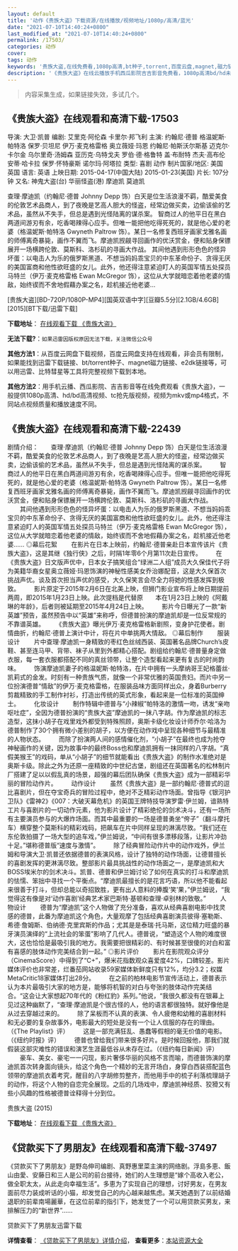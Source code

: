 ```yaml
---
layout: default
title: '动作《贵族大盗》下载资源/在线播放/视频地址/1080p/高清/蓝光'
date: "2021-07-10T14:40:24+0800"
last_modified_at: "2021-07-10T14:40:24+0800"
permalink: /17503/
categories: 动作
cover:
tags: 动作
keywords: '贵族大盗,在线免费看,1080p高清,bt种子,torrent,百度云盘,magnet,磁力链,迅雷下载资源'
description: '《贵族大盗》在线云播放手机西瓜影院吉吉影音免费看，1080p高清bd/hd未删减完整版和tc抢先枪版，mkv/mp4格式，附带bt/torrent种子、magnet/磁力链、百度云盘、网盘资源迅雷下载链接'
---
```


>内容采集生成，如果链接失效，多试几个。


## 《贵族大盗》在线观看和高清下载-17503

导演: 大卫·凯普 编剧: 艾里克·阿伦森 卡里尔·邦飞利 主演: 约翰尼·德普 格温妮斯·帕特洛 保罗·贝坦尼 伊万·麦克格雷格 奥立薇娅·玛恩 约翰尼·帕斯沃尔斯基 迈克尔·卡尔金 乌尔里奇·汤姆森 亚历克·乌特戈夫 罗伯·德·格鲁特 盖·布耐特 杰夫·高布伦 安蒂·哈卡拉 保罗·怀特豪斯 诺尔玛·阿塔拉 类型: 喜剧 动作 制片国家/地区: 美国 英国 语言: 英语 上映日期: 2015-04-17(中国大陆) 2015-01-23(美国) 片长: 107分钟 又名: 神鬼大盗(台) 华丽怪盗(港) 摩迪凯 莫迪凯

查理·摩迪凯（约翰尼·德普 Johnny Depp 饰）白天是位生活浪漫不羁，酷爱美食的伦敦艺术品商人，到了夜晚是艺高人胆大的怪盗，经常边做买卖，边偷该偷的艺术品，虽然从不失手，但总是遇到光怪陆离的谋杀案。 智商过人的他平日在黑白两道间游刃有余，吃香喝辣得心应手。但唯一能把他吃得死死的，就是他心爱的老婆（格温妮斯·帕特洛 Gwyneth Paltrow 饰）。某日一名修复西班牙画家戈雅名画的师傅离奇暴毙，画作不翼而飞。摩迪凯觊觎寻回画作的优沃赏金，便和贴身保镖展开一场横跨伦敦、莫斯科、洛杉矶的寻画大作战。 其间他遇到形形色色的怪异坏蛋：以电击人为乐的俄罗斯黑道、不想当妈妈乖宝贝的中东革命份子、贪得无厌的美国富商和他性欲旺盛的女儿。此外，他还得注意紧迫盯人的英国军情五处探员马特兰（伊万·麦克格雷格 Ewan McGregor 饰），这位从大学就暗恋着他老婆的情敌，始终锲而不舍地假藉办案之名，趁机接近他老婆…


[贵族大盗][BD-720P/1080P-MP4][国英双语中字][豆瓣5.5分][2.1GB/4.6GB][2015][BT下载/迅雷下载]

**下载地址**： [在线观看下载 《贵族大盗》](https://www.btdx8.com/torrent/mortdecai_2015.html) 


**无法下载?**：`如果迅雷因版权原因无法下载，关注微信公众号 `

**其他方法1**：从百度云网盘下载视频，百度云网盘支持在线观看，非会员有限制，如果能找到迅雷下载链接、bt/torrent种子、magnet磁力链接、e2dk链接等，可以用迅雷、比特彗星等工具将完整视频下载到本地。

**其他方法2**：用手机云播、西瓜影院、吉吉影音等在线免费观看《贵族大盗》，一般提供1080p高清、hd/bd高清视频、tc抢先版视频，视频为mkv或mp4格式，不同站点视频质量和播放速度不同。


## 《贵族大盗》在线观看和高清下载-22439

剧情介绍：　　查理·摩迪凯（约翰尼·德普 Johnny Depp 饰）白天是位生活浪漫不羁，酷爱美食的伦敦艺术品商人，到了夜晚是艺高人胆大的怪盗，经常边做买卖，边偷该偷的艺术品，虽然从不失手，但总是遇到光怪陆离的谋杀案。   　　智商过人的他平日在黑白两道间游刃有余，吃香喝辣得心应手。但唯一能把他吃得死死的，就是他心爱的老婆（格温妮斯·帕特洛 Gwyneth Paltrow 饰）。某日一名修复西班牙画家戈雅名画的师傅离奇暴毙，画作不翼而飞。摩迪凯觊觎寻回画作的优沃赏金，便和贴身保镖展开一场横跨伦敦、莫斯科、洛杉矶的寻画大作战。   　　其间他遇到形形色色的怪异坏蛋：以电击人为乐的俄罗斯黑道、不想当妈妈乖宝贝的中东革命份子、贪得无厌的美国富商和他性欲旺盛的女儿。此外，他还得注意紧迫盯人的英国军情五处探员马特兰（伊万·麦克格雷格 Ewan McGregor 饰），这位从大学就暗恋着他老婆的情敌，始终锲而不舍地假藉办案之名，趁机接近他老婆……   ◎幕后花絮   　　在影片在日本上映前，约翰尼·德普亲赴日本宣传该片《贵族大盗》，这是其继《独行侠》之后，时隔1年零6个月第11次赴日宣传。   　　在《贵族大盗》日文版声优中，日本女子搞笑组合“绿洲二人组”成员大久保佳代子将为美籍华裔女星奥立薇娅·玛恩饰演的神秘性感美女乔治娜配音，这是大久保首次挑战声优。谈及首次担当声优的感受，大久保笑言会尽全力将她的性感发挥到极致。 　　影片原定于2015年2月6日在北美上映，但狮门影业宣布将上映日期提前两周，即2015年1月23日上映。此次提档是代替原　　本在1月23日上映的《阿戴琳的年龄》，后者则被延期至2015年4月24日上映。   　　影片今日曝光了一款“新英雄”预告，虽然预告中以“英雄”来称呼，但德普扮演的摩迪凯却是一位反常规的不靠谱英雄。   　　《贵族大盗》曝光伊万·麦克格雷格新剧照，变身护花使者。剧情曲折，约翰尼·德普上演计中计，将在片中单挑两大情敌。   ◎幕后制作   　　服装设计   　　片中查理·摩迪凯一身精致的枣红色丝绒西装、英国著名品牌Church’s皮鞋、甚至连马甲、背带、袜子从里到外都精心搭配。剧组给约翰尼·德普量身定做衣服，每一套衣服都搭配不同的真丝领带，让整个造型看起来更有复古的时尚韵味。   　　饰演摩迪凯妻子的格温妮斯·帕特洛，在片中拥有一头摩纳哥王妃格蕾丝·凯莉式的金发。时刻有一种贵族气质，就像一个非常优雅的英国贵妇。而片中另一位扮演德普“情敌”的伊万·麦克格雷格，在服装品味方面同样出众，身着Burberry剪裁精致的手工制作衬衫，打造出传统的英式形象，看起来是一位标准的英国绅士。   　　化妆设计   　　制作特辑中德普与“小辣椒”帕特洛的激情一吻，诱发“亲吻呕吐症”，全因为德普扮演的“贵族大盗”摩迪凯的一抹八字胡。作为摩迪凯的标志造型，这抹小胡子在戏里戏外都受到特殊照顾，奥斯卡级化妆设计师乔尔·哈洛为德普制作了30个拥有微小差别的胡子，以方便在动作戏中呈现各种细节与最精准的人物状态。   　　而除了扮演两人间的感情催化剂，“小胡子”在最终也成为抢夺神秘画作的关键，因为故事中的最终Boss也和摩迪凯拥有一抹同样的八字胡。“真假美猴王”的戏码，单从“小胡子”的细节就能看出《贵族大盗》的制作水准绝对是奥斯卡级。除此之外为还原一座精致的中世纪古堡，剧组还在英国著名的松林制片厂搭建了足以以假乱真的场景，超强的幕后团队确保《贵族大盗》成为一部精彩华丽的冒险动作片。   　　动作设计   　　虽然《贵族大盗》是一部约翰尼·德普式的逗比喜剧片，但在夺宝奇兵的冒险过程中，绝对不乏精彩动作场面。曾指导《银河护卫队》《雷神2》《007：大破天幕危机》的英国王牌特技导演罗雷·伊兰姆，谙熟特工片与喜剧片的一切动作元素，他为影片设计了精彩绝伦的剑术决斗，还有一场所有主要演员参与的大爆炸场面。而其中最重要的一场是德普勇坐“侉子”（翻斗摩托车）横穿整个莫斯科的精彩戏码，把飙车在片中同样呈现的淋漓尽致。“我们还在东伦敦拍摄了一场大型的追车戏，”伊兰姆说，“中间有很多漂移段落，让影片冲劲十足。”堪称德普版“速度与激情”。   　　除了经典冒险动作片中的动作戏外，伊兰姆和导演大卫·凯普还依据德普的表演风格，设计了独特的动作场面，让德普擅长的喜剧发挥的更淋漓尽致。整部影片最具挑战性的动作场面之一，是摩迪凯和大BOSS埃米尔的剑术决斗。凯普、德普和伊兰姆讨论了如何在真实的打斗和摩迪凯的怯懦、笨拙中寻找一个平衡点。“摩迪凯最擅长的是花言巧语，所以他不能看起来很善于打斗，但却总能以奇招致胜，更有出人意料的捧腹‘笑’果，”伊兰姆说，“我觉得这有像是对‘动作喜剧’经典艺术家巴斯特·基顿和查理·卓别林的致敬。”   　　人物设计   　　德普为“摩迪凯”这个人物做了充分准备，喜欢从经典喜剧电影中找灵感的德普，此番为摩迪凯这个角色，大量观摩了包括经典喜剧演员彼得·塞勒斯、希德·詹姆斯、伯纳德·克里宾斯的作品；尤其是是泰瑞·托马斯，这位精力旺盛的暴牙演员演绎的“上流社会的笨蛋”影响了几代人。德普说，“塑造这个人物的难度很大，这也恰恰是最吸引我的地方。我需要把很精彩的、有时候甚至很傻的对白和富有喜感的肢体动作完美结合到一起。”   ◎影片评价   　　影片在影院观众评分（CinemaScore）中得到了“C+”，爆米花指数观众喜爱度42%，口碑较差。影片媒体评价也非常差，烂番茄网站收录59家媒体新鲜度只有12%，均分3.2；权媒MetaCritic18家媒体打出28分。   　　在之前的柏林电影节宣传活动上，德普表示认为本片最吸引大家的地方是，能够将机智的对白与夸张的肢体动作完美结合。“这会让大家想起70年代的《粉红豹》系列。”他说，“我很久都没有在银幕上见过这种幽默了，“查理·摩迪凯是个很古怪的人，他的语言都很独特。就好像他是从过去穿越过来的。   　　除了呆板而不认真的表演、令人疲倦和幼稚的喜剧材料和无必要的复杂故事外，电影最大的短处是没有一个让人信服的存在的理由。（《The Playlist》评）   　　这是一部充满狂乱、愚蠢等假相的毫无价值的电影。（《纽约时报》评）   　　德普也曾给我们带来很多好片。是时候回报他，那我们就假装这部灾难性的错误和演艺生涯最低谷从未存在过。（《纽约每日新闻》评）   　　豪车、美女、豪宅一一闪现，影片奢侈华丽的风格不言而喻，而德普饰演的摩迪凯首次转身面向镜头，给这个角色一个精妙的无言开场白，身穿白西装搭配蓝色领带的摩迪凯衣着考究，醒目的八字胡修剪整齐，而他用手中的梳子利落梳理胡子的动作，将这个人物的自恋完全展现。之后的几场戏中，摩迪凯神经质、狡猾又有些小风趣的性格被德普诠释得十分到位。


贵族大盗 (2015)

**下载地址**： [在线观看下载 《贵族大盗》](https://www.btbtdy.me/btdy/dy486.html) 


## 《贷款买下了男朋友》在线观看和高清下载-37497

《贷款买下了男朋友》是野岛伸司编剧、真野惠里菜主演的网络剧。浮島多恵、飯山由愛、安藤日和三人是公司的前台接待，她们的人生理想是“嫁个高收入老公，做全职太太，从此走向幸福生活”。多恵为了实现自己的理想，讨好男友，在男友面前尽力装成听话的小猫，却发觉自己的内心越来越焦虑。某天她遇到了以前结婚退职的前辈南場麗華，在这位前辈的指引下，她发觉了一个可以用贷款买男友，来排解压力的“新世界”……


贷款买下了男朋友迅雷下载

**详情查看**： [《贷款买下了男朋友》详情介绍](/movie/37497/)， **查看更多**：[本站资源大全](/movie/t/all/)

